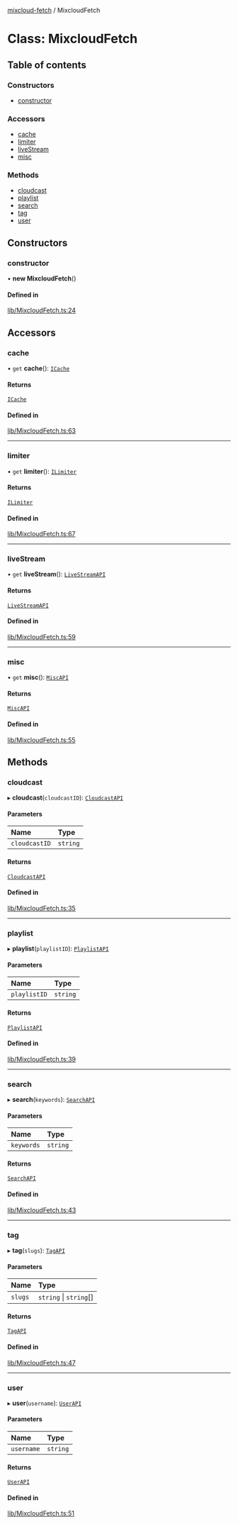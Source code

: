 [mixcloud-fetch](../README.md) / MixcloudFetch

# Class: MixcloudFetch

## Table of contents

### Constructors

- [constructor](MixcloudFetch.md#constructor)

### Accessors

- [cache](MixcloudFetch.md#cache)
- [limiter](MixcloudFetch.md#limiter)
- [liveStream](MixcloudFetch.md#livestream)
- [misc](MixcloudFetch.md#misc)

### Methods

- [cloudcast](MixcloudFetch.md#cloudcast)
- [playlist](MixcloudFetch.md#playlist)
- [search](MixcloudFetch.md#search)
- [tag](MixcloudFetch.md#tag)
- [user](MixcloudFetch.md#user)

## Constructors

### constructor

• **new MixcloudFetch**()

#### Defined in

[lib/MixcloudFetch.ts:24](https://github.com/patrickkfkan/mixcloud-fetch/blob/0699b4e/src/lib/MixcloudFetch.ts#L24)

## Accessors

### cache

• `get` **cache**(): [`ICache`](../interfaces/ICache.md)

#### Returns

[`ICache`](../interfaces/ICache.md)

#### Defined in

[lib/MixcloudFetch.ts:63](https://github.com/patrickkfkan/mixcloud-fetch/blob/0699b4e/src/lib/MixcloudFetch.ts#L63)

___

### limiter

• `get` **limiter**(): [`ILimiter`](../interfaces/ILimiter.md)

#### Returns

[`ILimiter`](../interfaces/ILimiter.md)

#### Defined in

[lib/MixcloudFetch.ts:67](https://github.com/patrickkfkan/mixcloud-fetch/blob/0699b4e/src/lib/MixcloudFetch.ts#L67)

___

### liveStream

• `get` **liveStream**(): [`LiveStreamAPI`](LiveStreamAPI.md)

#### Returns

[`LiveStreamAPI`](LiveStreamAPI.md)

#### Defined in

[lib/MixcloudFetch.ts:59](https://github.com/patrickkfkan/mixcloud-fetch/blob/0699b4e/src/lib/MixcloudFetch.ts#L59)

___

### misc

• `get` **misc**(): [`MiscAPI`](MiscAPI.md)

#### Returns

[`MiscAPI`](MiscAPI.md)

#### Defined in

[lib/MixcloudFetch.ts:55](https://github.com/patrickkfkan/mixcloud-fetch/blob/0699b4e/src/lib/MixcloudFetch.ts#L55)

## Methods

### cloudcast

▸ **cloudcast**(`cloudcastID`): [`CloudcastAPI`](CloudcastAPI.md)

#### Parameters

| Name | Type |
| :------ | :------ |
| `cloudcastID` | `string` |

#### Returns

[`CloudcastAPI`](CloudcastAPI.md)

#### Defined in

[lib/MixcloudFetch.ts:35](https://github.com/patrickkfkan/mixcloud-fetch/blob/0699b4e/src/lib/MixcloudFetch.ts#L35)

___

### playlist

▸ **playlist**(`playlistID`): [`PlaylistAPI`](PlaylistAPI.md)

#### Parameters

| Name | Type |
| :------ | :------ |
| `playlistID` | `string` |

#### Returns

[`PlaylistAPI`](PlaylistAPI.md)

#### Defined in

[lib/MixcloudFetch.ts:39](https://github.com/patrickkfkan/mixcloud-fetch/blob/0699b4e/src/lib/MixcloudFetch.ts#L39)

___

### search

▸ **search**(`keywords`): [`SearchAPI`](SearchAPI.md)

#### Parameters

| Name | Type |
| :------ | :------ |
| `keywords` | `string` |

#### Returns

[`SearchAPI`](SearchAPI.md)

#### Defined in

[lib/MixcloudFetch.ts:43](https://github.com/patrickkfkan/mixcloud-fetch/blob/0699b4e/src/lib/MixcloudFetch.ts#L43)

___

### tag

▸ **tag**(`slugs`): [`TagAPI`](TagAPI.md)

#### Parameters

| Name | Type |
| :------ | :------ |
| `slugs` | `string` \| `string`[] |

#### Returns

[`TagAPI`](TagAPI.md)

#### Defined in

[lib/MixcloudFetch.ts:47](https://github.com/patrickkfkan/mixcloud-fetch/blob/0699b4e/src/lib/MixcloudFetch.ts#L47)

___

### user

▸ **user**(`username`): [`UserAPI`](UserAPI.md)

#### Parameters

| Name | Type |
| :------ | :------ |
| `username` | `string` |

#### Returns

[`UserAPI`](UserAPI.md)

#### Defined in

[lib/MixcloudFetch.ts:51](https://github.com/patrickkfkan/mixcloud-fetch/blob/0699b4e/src/lib/MixcloudFetch.ts#L51)

